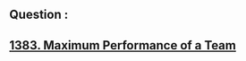 ## Question : 
<h2> <a href="https://leetcode.com/problems/maximum-performance-of-a-team/">1383. Maximum Performance of a Team</a>
